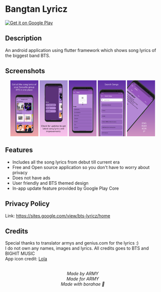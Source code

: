 # Bangtan Lyricz

<a href='https://play.google.com/store/apps/details?id=com.kimvinod.bts_lyricz'><img alt='Get it on Google Play' src='https://play.google.com/intl/en_us/badges/static/images/badges/en_badge_web_generic.png' height="80" /></a>

## Description
An android application using flutter framework which shows song lyrics of the biggest band BTS.

## Screenshots
<p align = "center">
   <img src="https://github.com/KimVinod/bts-lyricz/blob/main/screenshots/screen_1.png" width="18%" unselectable="on"/>
   <img src="https://github.com/KimVinod/bts-lyricz/blob/main/screenshots/screen_2.png" width="18%" unselectable="on"/>
   <img src="https://github.com/KimVinod/bts-lyricz/blob/main/screenshots/screen_3.png" width="18%" unselectable="on"/>
   <img src="https://github.com/KimVinod/bts-lyricz/blob/main/screenshots/screen_4.png" width="18%" unselectable="on"/>
   <img src="https://github.com/KimVinod/bts-lyricz/blob/main/screenshots/screen_5.png" width="18%" unselectable="on"/> 
</p>

## Features
<ul>
  <li>Includes all the song lyrics from debut till current era</li>
  <li>Free and Open source application so you don't have to worry about privacy</li>
  <li>Does not have ads</li>
  <li>User friendly and BTS themed design</li>
  <li>In-app update feature provided by Google Play Core</li>
</ul>

## Privacy Policy
Link: https://sites.google.com/view/bts-lyricz/home

## Credits
Special thanks to translator armys and genius.com for the lyrics :)<br>
I do not own any names, images and lyrics. All credits goes to BTS and BIGHIT MUSIC<br>
App icon credit: <a href="https://in.pinterest.com/pin/807340670713498489/">Lola</a>

<p align = "center">
 <br>
 <i>Made by ARMY</i><br>
 <i>Made for ARMY</i><br>
 <i>Made with borahae 💜</i>
